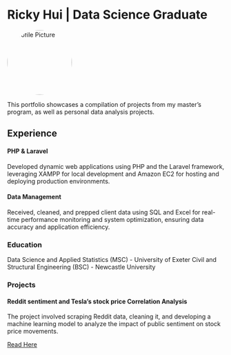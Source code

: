 # Ricky Hui | Data Science Graduate
  <img src="https://rickyhui28.github.io/Portfolio/portfolio-pic.jpg" alt="Profile Picture" style="width:150px; height:150px; border-radius:50%;">


This portfolio showcases a compilation of projects from my master’s program, as well as personal data analysis projects.

## Experience

#### PHP & Laravel 
Developed dynamic web applications using PHP and the Laravel framework, leveraging XAMPP for local development and Amazon EC2 for hosting and deploying production environments.

#### Data Management 
Received, cleaned, and prepped client data using SQL and Excel for real-time performance monitoring and system optimization, ensuring data accuracy and application efficiency.

### Education
Data Science and Applied Statistics (MSC) - University of Exeter
Civil and Structural Engineering (BSC) - Newcastle University 

### Projects
#### Reddit sentiment and Tesla’s stock price Correlation Analysis
The project involved scraping Reddit data, cleaning it, and developing a machine learning model to analyze the impact of public sentiment on stock price movements.

  <a href="https://rickyhui28.github.io/Portfolio/Dissertation.pdf" download> Read Here </a>







